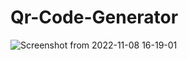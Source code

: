 # Qr-Code-Generator
![Screenshot from 2022-11-08 16-19-01](https://user-images.githubusercontent.com/103784167/200603831-a50460ba-8d6b-439d-b004-42524724f855.png)

